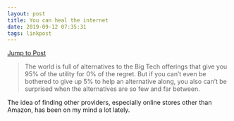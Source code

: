 ```yaml
---
layout: post
title: You can heal the internet
date: 2019-09-12 07:35:31
tags: linkpost
---
```

[Jump to Post](https://m.signalvnoise.com/you-can-heal-the-internet/)

> The world is full of alternatives to the Big Tech offerings that give you 95% of the utility for 0% of the regret. But if you can’t even be bothered to give up 5% to help an alternative along, you also can’t be surprised when the alternatives are so few and far between.

The idea of finding other providers, especially online stores other than Amazon, has been on my mind a lot lately.